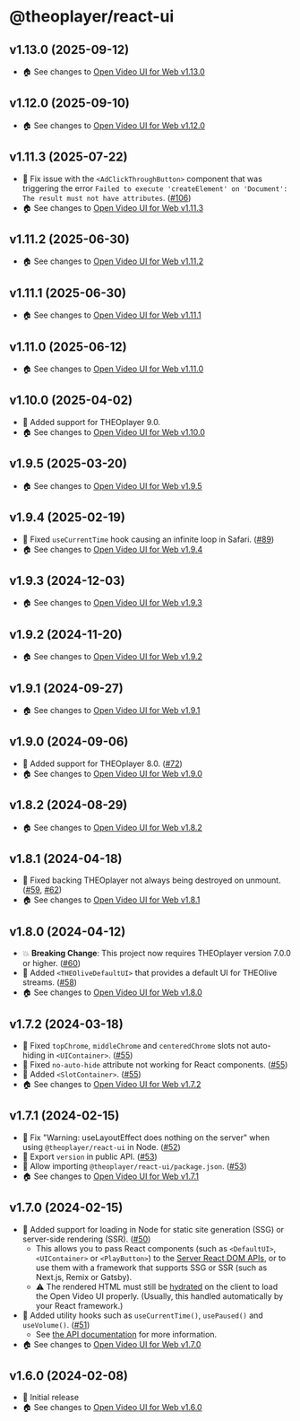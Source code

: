 # @theoplayer/react-ui

## v1.13.0 (2025-09-12)

-   🏠 See changes to [Open Video UI for Web v1.13.0](https://github.com/THEOplayer/web-ui/blob/v1.13.0/CHANGELOG.md)

## v1.12.0 (2025-09-10)

-   🏠 See changes to [Open Video UI for Web v1.12.0](https://github.com/THEOplayer/web-ui/blob/v1.12.0/CHANGELOG.md)

## v1.11.3 (2025-07-22)

-   🐛 Fix issue with the `<AdClickThroughButton>` component that was triggering the error `Failed to execute 'createElement' on 'Document': The result must not have attributes`. ([#106](https://github.com/THEOplayer/web-ui/pull/106))
-   🏠 See changes to [Open Video UI for Web v1.11.3](https://github.com/THEOplayer/web-ui/blob/v1.11.3/CHANGELOG.md)

## v1.11.2 (2025-06-30)

-   🏠 See changes to [Open Video UI for Web v1.11.2](https://github.com/THEOplayer/web-ui/blob/v1.11.2/CHANGELOG.md)

## v1.11.1 (2025-06-30)

-   🏠 See changes to [Open Video UI for Web v1.11.1](https://github.com/THEOplayer/web-ui/blob/v1.11.1/CHANGELOG.md)

## v1.11.0 (2025-06-12)

-   🏠 See changes to [Open Video UI for Web v1.11.0](https://github.com/THEOplayer/web-ui/blob/v1.11.0/CHANGELOG.md)

## v1.10.0 (2025-04-02)

-   🚀 Added support for THEOplayer 9.0.
-   🏠 See changes to [Open Video UI for Web v1.10.0](https://github.com/THEOplayer/web-ui/blob/v1.10.0/CHANGELOG.md)

## v1.9.5 (2025-03-20)

-   🏠 See changes to [Open Video UI for Web v1.9.5](https://github.com/THEOplayer/web-ui/blob/v1.9.5/CHANGELOG.md)

## v1.9.4 (2025-02-19)

-   🐛 Fixed `useCurrentTime` hook causing an infinite loop in Safari. ([#89](https://github.com/THEOplayer/web-ui/pull/89))
-   🏠 See changes to [Open Video UI for Web v1.9.4](https://github.com/THEOplayer/web-ui/blob/v1.9.4/CHANGELOG.md)

## v1.9.3 (2024-12-03)

-   🏠 See changes to [Open Video UI for Web v1.9.3](https://github.com/THEOplayer/web-ui/blob/v1.9.3/CHANGELOG.md)

## v1.9.2 (2024-11-20)

-   🏠 See changes to [Open Video UI for Web v1.9.2](https://github.com/THEOplayer/web-ui/blob/v1.9.2/CHANGELOG.md)

## v1.9.1 (2024-09-27)

-   🏠 See changes to [Open Video UI for Web v1.9.1](https://github.com/THEOplayer/web-ui/blob/v1.9.1/CHANGELOG.md)

## v1.9.0 (2024-09-06)

-   🚀 Added support for THEOplayer 8.0. ([#72](https://github.com/THEOplayer/web-ui/pull/72))
-   🏠 See changes to [Open Video UI for Web v1.9.0](https://github.com/THEOplayer/web-ui/blob/v1.9.0/CHANGELOG.md)

## v1.8.2 (2024-08-29)

-   🏠 See changes to [Open Video UI for Web v1.8.2](https://github.com/THEOplayer/web-ui/blob/v1.8.2/CHANGELOG.md)

## v1.8.1 (2024-04-18)

-   🐛 Fixed backing THEOplayer not always being destroyed on unmount. ([#59](https://github.com/THEOplayer/web-ui/issues/59), [#62](https://github.com/THEOplayer/web-ui/pull/62))
-   🏠 See changes to [Open Video UI for Web v1.8.1](https://github.com/THEOplayer/web-ui/blob/v1.8.1/CHANGELOG.md)

## v1.8.0 (2024-04-12)

-   💥 **Breaking Change**: This project now requires THEOplayer version 7.0.0 or higher. ([#60](https://github.com/THEOplayer/web-ui/pull/60))
-   🚀 Added `<THEOliveDefaultUI>` that provides a default UI for THEOlive streams. ([#58](https://github.com/THEOplayer/web-ui/pull/58))
-   🏠 See changes to [Open Video UI for Web v1.8.0](https://github.com/THEOplayer/web-ui/blob/v1.8.0/CHANGELOG.md)

## v1.7.2 (2024-03-18)

-   🐛 Fixed `topChrome`, `middleChrome` and `centeredChrome` slots not auto-hiding in `<UIContainer>`. ([#55](https://github.com/THEOplayer/web-ui/pull/55))
-   🐛 Fixed `no-auto-hide` attribute not working for React components. ([#55](https://github.com/THEOplayer/web-ui/pull/55))
-   🚀 Added `<SlotContainer>`. ([#55](https://github.com/THEOplayer/web-ui/pull/55))
-   🏠 See changes to [Open Video UI for Web v1.7.2](https://github.com/THEOplayer/web-ui/blob/v1.7.2/CHANGELOG.md)

## v1.7.1 (2024-02-15)

-   🐛 Fix "Warning: useLayoutEffect does nothing on the server" when using `@theoplayer/react-ui` in Node. ([#52](https://github.com/THEOplayer/web-ui/pull/52))
-   💅 Export `version` in public API. ([#53](https://github.com/THEOplayer/web-ui/pull/53))
-   💅 Allow importing `@theoplayer/react-ui/package.json`. ([#53](https://github.com/THEOplayer/web-ui/pull/53))
-   🏠 See changes to [Open Video UI for Web v1.7.1](https://github.com/THEOplayer/web-ui/blob/v1.7.1/CHANGELOG.md)

## v1.7.0 (2024-02-15)

-   🚀 Added support for loading in Node for static site generation (SSG) or server-side rendering (SSR). ([#50](https://github.com/THEOplayer/web-ui/pull/50))
    -   This allows you to pass React components (such as `<DefaultUI>`, `<UIContainer>` or `<PlayButton>`) to the [Server React DOM APIs](https://react.dev/reference/react-dom/server), or to use them with a framework that supports SSG or SSR (such as Next.js, Remix or Gatsby).
    -   ⚠️ The rendered HTML must still be [hydrated](https://react.dev/reference/react-dom/client/hydrateRoot#hydrating-server-rendered-html) on the client to load the Open Video UI properly. (Usually, this handled automatically by your React framework.)
-   🚀 Added utility hooks such as `useCurrentTime()`, `usePaused()` and `useVolume()`. ([#51](https://github.com/THEOplayer/web-ui/pull/51))
    -   See [the API documentation](https://theoplayer.github.io/web-ui/react-api/) for more information.
-   🏠 See changes to [Open Video UI for Web v1.7.0](https://github.com/THEOplayer/web-ui/blob/v1.7.0/CHANGELOG.md)

## v1.6.0 (2024-02-08)

-   🚀 Initial release
-   🏠 See changes to [Open Video UI for Web v1.6.0](https://github.com/THEOplayer/web-ui/blob/v1.6.0/CHANGELOG.md)
